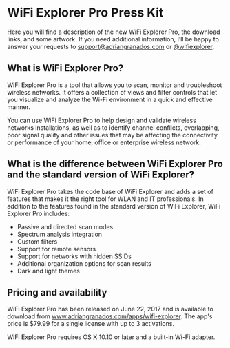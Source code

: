 # WiFi Explorer Pro Press Kit

Here you will find a description of the new WiFi Explorer Pro, the download links, and some artwork. If you need additional information, I’ll be happy to answer your requests to support@adriangranados.com or [@wifiexplorer](https://twitter.com/wifiexplorer).

## What is WiFi Explorer Pro?

WiFi Explorer Pro is a tool that allows you to scan, monitor and troubleshoot wireless networks. It offers a collection of views and filter controls that let you visualize and analyze the Wi-Fi environment in a quick and effective manner. 

You can use WiFi Explorer Pro to help design and validate wireless networks installations, as well as to identify channel conflicts, overlapping, poor signal quality and other issues that may be affecting the connectivity or performance of your home, office or enterprise wireless network. 

## What is the difference between WiFi Explorer Pro and the standard version of WiFi Explorer?

WiFi Explorer Pro takes the code base of WiFi Explorer and adds a set of features that makes it the right tool for WLAN and IT professionals. In addition to the features found in the standard version of WiFi Explorer, WiFi Explorer Pro includes:

- Passive and directed scan modes
- Spectrum analysis integration
- Custom filters
- Support for remote sensors
- Support for networks with hidden SSIDs
- Additional organization options for scan results
- Dark and light themes

## Pricing and availability

WiFi Explorer Pro has been released on June 22, 2017 and is available to download from www.adriangranados.com/apps/wifi-explorer. The app's price is $79.99 for a single license with up to 3 activations. 

WiFi Explorer Pro requires OS X 10.10 or later and a built-in Wi-Fi adapter.
